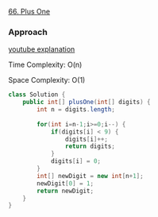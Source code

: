 
[66. Plus One](https://leetcode.com/problems/plus-one/)

### Approach

[youtube explanation](https://www.youtube.com/watch?v=G737jzcxG9A)

Time Complexity: O(n)

Space Complexity: O(1)

```java
class Solution {
    public int[] plusOne(int[] digits) {
        int n = digits.length;
        
        for(int i=n-1;i>=0;i--) {
            if(digits[i] < 9) {
                digits[i]++;
                return digits;
            }
            digits[i] = 0;
        }
        int[] newDigit = new int[n+1];
        newDigit[0] = 1;
        return newDigit;
    }    
}
```